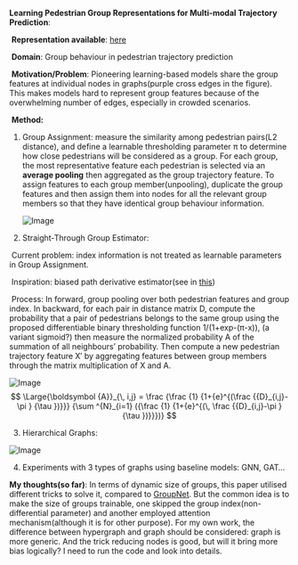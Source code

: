 **Learning Pedestrian Group Representations for Multi-modal Trajectory Prediction**: 

​	**Representation available**: [here](https://inhwanbae.github.io/publication/gpgraph/)

​	**Domain**: Group behaviour in pedestrian trajectory prediction

​	**Motivation/Problem**: Pioneering learning-based models share the group features at individual nodes in graphs(purple cross edges in the figure). This makes models hard to represent group features because of the overwhelming number of edges, especially in crowded scenarios.

​	**Method:** 

 1. Group Assignment: measure the similarity among pedestrian pairs(L2 distance), and define a learnable thresholding parameter π to determine how close pedestrians will be considered as a group. For each group, the most representative  feature each pedestrian is selected via an **average pooling** then aggregated as the group trajectory feature. To assign features to each group member(unpooling), duplicate the group features and then assign them into nodes for all the relevant group members so that they have identical group behaviour information.

    ![Image](https://inhwanbae.github.io/assets/img/gpgraph/gpgraph-poolingunpooling.svg)

 2. Straight-Through Group Estimator: 

​		Current problem:  index information is not treated as learnable parameters in Group Assignment.

​		Inspiration: biased path derivative estimator(see in [this](https://arxiv.org/pdf/1308.3432.pdf))

​		Process: In forward, group pooling over both pedestrian features and group index. In backward, for each pair in distance matrix D, compute the probability that a pair of pedestrians belongs to the same group using the proposed differentiable binary thresholding function 1/(1+exp-(π-x)), (a variant sigmoid?) then measure the normalized probability A of the summation of all neighbours’ probability. Then compute a new pedestrian trajectory feature X′ by aggregating features between group members through the matrix multiplication of X and A.

![Image](https://inhwanbae.github.io/assets/img/gpgraph/gpgraph-straightthrough.svg)
$$
\Large{\boldsymbol {A}}_{\, i,j} = \frac {\frac {1} {1+{e}^{(\frac {{D}_{i,j}-\pi } {\tau })}}} {\sum ^{N}_{i=1} ({\frac {1} {1+{e}^{(\, \frac {{D}_{i,j}-\pi } {\tau })}}})}
$$

  3. Hierarchical Graphs: 

     

![Image](https://inhwanbae.github.io/assets/img/gpgraph/gpgraph-hierarchy.svg)

4.  Experiments with 3 types of graphs using baseline models: GNN, GAT…

**My thoughts(so far)**: In terms of dynamic size of groups, this paper utilised different tricks to solve it, compared to [GroupNet](https://openaccess.thecvf.com/content/CVPR2022/papers/Xu_GroupNet_Multiscale_Hypergraph_Neural_Networks_for_Trajectory_Prediction_With_Relational_CVPR_2022_paper.pdf). But the common idea is to make the size of groups trainable, one skipped the group index(non-differential parameter) and another employed attention mechanism(although it is for other purpose). For my own work, the difference between hypergraph and graph should be considered: graph is more generic. And the trick reducing nodes is good, but will it bring more bias logically? I need to run the code and look into details.